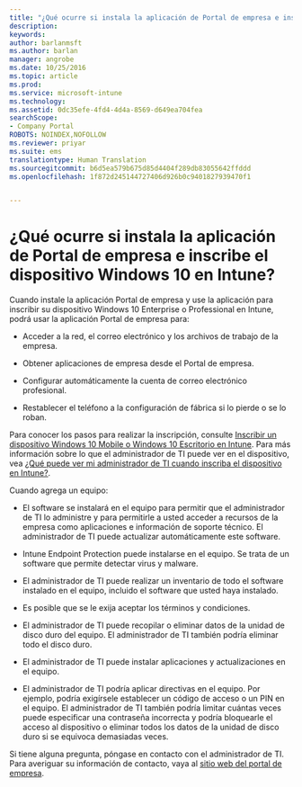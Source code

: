 ```yaml
---
title: "¿Qué ocurre si instala la aplicación de Portal de empresa e inscribe el dispositivo Windows 10 en Intune? | Microsoft Docs"
description: 
keywords: 
author: barlanmsft
ms.author: barlan
manager: angrobe
ms.date: 10/25/2016
ms.topic: article
ms.prod: 
ms.service: microsoft-intune
ms.technology: 
ms.assetid: 0dc35efe-4fd4-4d4a-8569-d649ea704fea
searchScope:
- Company Portal
ROBOTS: NOINDEX,NOFOLLOW
ms.reviewer: priyar
ms.suite: ems
translationtype: Human Translation
ms.sourcegitcommit: b6d5ea579b675d85d4404f289db83055642ffddd
ms.openlocfilehash: 1f872d245144727406d926b0c9401827939470f1


---
```



# <a name="what-happens-if-you-install-the-company-portal-app-and-enroll-your-windows-10-device-in-intune"></a>¿Qué ocurre si instala la aplicación de Portal de empresa e inscribe el dispositivo Windows 10 en Intune?

Cuando instale la aplicación Portal de empresa y use la aplicación para inscribir su dispositivo Windows 10 Enterprise o Professional en Intune, podrá usar la aplicación Portal de empresa para:

-   Acceder a la red, el correo electrónico y los archivos de trabajo de la empresa.

-   Obtener aplicaciones de empresa desde el Portal de empresa.

-   Configurar automáticamente la cuenta de correo electrónico profesional.

-   Restablecer el teléfono a la configuración de fábrica si lo pierde o se lo roban.

Para conocer los pasos para realizar la inscripción, consulte [Inscribir un dispositivo Windows 10 Mobile o Windows 10 Escritorio en Intune](enroll-your-w10-phone-or-w10-pc-windows.md). Para más información sobre lo que el administrador de TI puede ver en el dispositivo, vea [¿Qué puede ver mi administrador de TI cuando inscriba el dispositivo en Intune?](what-can-your-it-administrator-see-when-you-enroll-your-device-in-intune-windows.md).

Cuando agrega un equipo:

-   El software se instalará en el equipo para permitir que el administrador de TI lo administre y para permitirle a usted acceder a recursos de la empresa como aplicaciones e información de soporte técnico. El administrador de TI puede actualizar automáticamente este software.

-   Intune Endpoint Protection puede instalarse en el equipo. Se trata de un software que permite detectar virus y malware.

-   El administrador de TI puede realizar un inventario de todo el software instalado en el equipo, incluido el software que usted haya instalado.

-   Es posible que se le exija aceptar los términos y condiciones.

-   El administrador de TI puede recopilar o eliminar datos de la unidad de disco duro del equipo. El administrador de TI también podría eliminar todo el disco duro.

-   El administrador de TI puede instalar aplicaciones y actualizaciones en el equipo.

-   El administrador de TI podría aplicar directivas en el equipo. Por ejemplo, podría exigírsele establecer un código de acceso o un PIN en el equipo. El administrador de TI también podría limitar cuántas veces puede especificar una contraseña incorrecta y podría bloquearle el acceso al dispositivo o eliminar todos los datos de la unidad de disco duro si se equivoca demasiadas veces.

Si tiene alguna pregunta, póngase en contacto con el administrador de TI. Para averiguar su información de contacto, vaya al [sitio web del portal de empresa](http://portal.manage.microsoft.com).



<!--HONumber=Dec16_HO2-->


